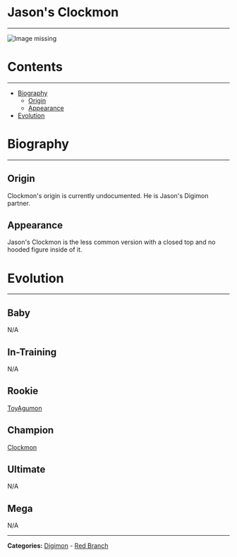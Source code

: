 # Jason's Clockmon
-----
![Image missing]({{site.baseurl}}/wiki/resources/Clockmon.png)

# Contents
-----
- [Biography](#biography)
  - [Origin](#origin)
  - [Appearance](#appearance)
- [Evolution](#evolution)

# Biography
-----
## Origin
Clockmon's origin is currently undocumented. He is Jason's Digimon partner.

## Appearance
Jason's Clockmon is the less common version with a closed top and no hooded figure inside of it.

# Evolution
-----
## Baby  
N/A

## In-Training  
N/A

## Rookie
[ToyAgumon](http://www.wikimon.net/ToyAgumon)

## Champion
[Clockmon](http://www.wikimon.net/Clockmon)

## Ultimate
N/A

## Mega
N/A

-----

**Categories:** [Digimon](../categories/Digimon) - [Red Branch](../categories/Red_Branch)
